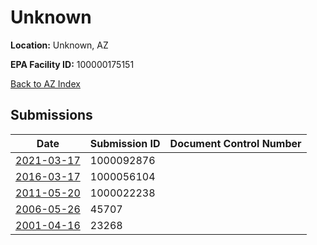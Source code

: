# Unknown

**Location:** Unknown, AZ

**EPA Facility ID:** 100000175151

[Back to AZ Index](../../index.md)

## Submissions

| Date | Submission ID | Document Control Number |
|------|--------------|-------------------------|
| [2021-03-17](submissions/1000092876.md) | 1000092876 |  |
| [2016-03-17](submissions/1000056104.md) | 1000056104 |  |
| [2011-05-20](submissions/1000022238.md) | 1000022238 |  |
| [2006-05-26](submissions/45707.md) | 45707 |  |
| [2001-04-16](submissions/23268.md) | 23268 |  |
